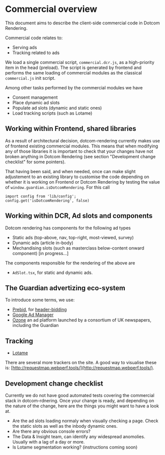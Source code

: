 # Commercial overview

This document aims to describe the client-side commercial code in Dotcom Rendering.

Commercial code relates to:

-   Serving ads
-   Tracking related to ads

We load a single commercial script, `commercial.dcr.js`, as a high-priority item in the head (preload). The script is generated by frontend and performs the same loading of commercial modules as the classical `commercial.js` init script.

Among other tasks performed by the commercial modules we have

-   Consent management
-   Place dynamic ad slots
-   Populate ad slots (dynamic and static ones)
-   Load tracking scripts (such as Lotame)

## Working within Frontend, shared libraries

As a result of architectural decision, dotcom-rendering currently makes use of frontend existing commercial modules. This means that when modifying any of those libraries it is important to check that your changes have not broken anything in Dotcom Rendering (see section "Development change checklist" for some pointers).

That having been said, and when needed, once can make slight adjustement to an existing library to customise the code depending on whether it is working on Frontend or Dotcom Rendering by testing the value of `window.guardian.isDotcomRendering`. For this call

```
import config from 'lib/config';
config.get('isDotcomRendering', false)
```

## Working within DCR, Ad slots and components

Dotcom rendering has components for the following ad types

-   Static ads (top-above, nav, top-right, most-viewed, survey)
-   Dynamic ads (article in-body)
-   Mechandising slots (such as masterclass below-content onward component) [in progress...]

The components responsible for the rendering of the above are

-   `AdSlot.tsx`, for static and dynamic ads.

## The Guardian advertizing eco-system

To introduce some terms, we use:

-   [Prebid](https://prebid.org/overview/intro.html), for [header-bidding](https://digiday.com/media/wtf-header-bidding/)
-   [Google Ad Manager](https://en.wikipedia.org/wiki/Google_Ad_Manager)
-   [Ozone](https://www.ozoneproject.com/advertisers) an ad platform launched by a consortium of UK newspapers, including the Guardian

## Tracking

-   [Lotame](https://www.lotame.com/)

There are several more trackers on the site. A good way to visualise these is: [http://requestmap.webperf.tools/](http://requestmap.webperf.tools/).

## Development change checklist

Currently we do not have good automated tests covering the commercial stack in dotcom-rdnering. Once your change is ready, and depending on the nature of the change, here are the things you might want to have a look at.

-   Are the ad slots loading normaly when visually checking a page. Check the static slots as well as the inbody dynamic ones.
-   Are there any obvious console errors?
-   The Data & Insight team, can identify any widespread anomolies. Usually with a lag of a day or more.
-   Is Lotame segmentation working? (instructions coming soon)
